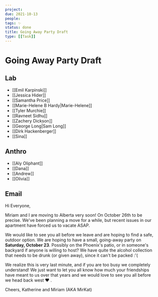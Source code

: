 ```yaml
---
project:
due: 2021-10-13
people:
tags: ✨
status: done
title: Going Away Party Draft
type: [[Task]]
---
```


# Going Away Party Draft

## Lab

- [[Emil Karpinski]]
- [[Jessica Hider]]
- [[Samantha Price]]
- [[Marie-Helene B Hardy|Marie-Helene]]
- [[Tyler Murchie]]
- [[Ravneet Sidhu]]
- [[Zachery Dickson]]
- [[George Long|Sam Long]]
- [[Dirk Hackenberger]]
- [[Sina]]

## Anthro

- [[Aly Oliphant]]
- [[Dana]]
- [[Andrew]]
- [[Olivia]]

## Email

Hi Everyone,

Miriam and I are moving to Alberta very soon! On October 26th to be precise. We've been planning a move for a while, but recent issues in our apartment have forced us to vacate ASAP.

We would like to see you all before we leave and are hoping to find a safe, outdoor option. We are hoping to have a small, going-away party on **Saturday, October 23**. Possibly on the Phoenix's patio, or in someone's backyard if anyone is willing to host? We have quite the alcohol collection that needs to be drunk (or given away), since it can't be packed :'(

We realize this is very last minute, and if you are too busy we completely understand! We just want to let you all know how much your friendships have meant to us over that years and we would love to see you all before we head back west ❤ .

Cheers,
Katherine and Miriam (AKA MirKat)